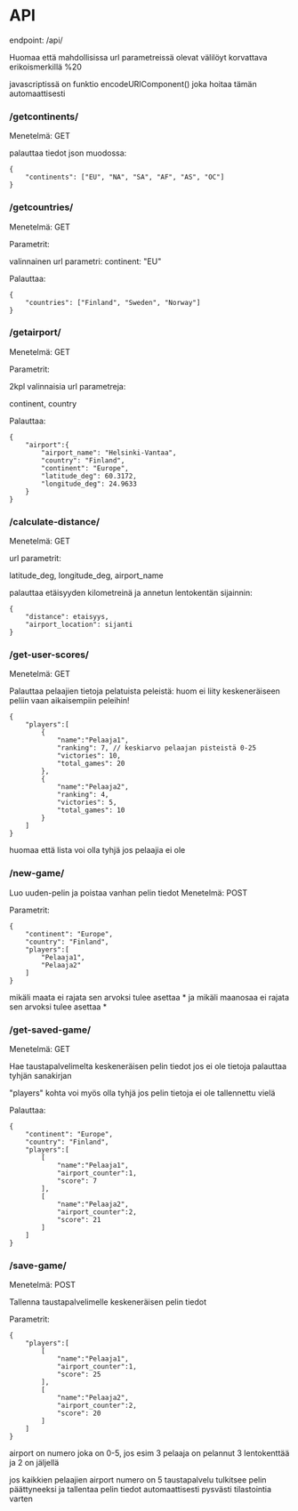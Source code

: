 






# API

endpoint: /api/

Huomaa että mahdollisissa url parametreissä olevat välilöyt korvattava erikoismerkillä %20

javascriptissä on funktio encodeURIComponent() joka hoitaa tämän automaattisesti


### /getcontinents/
Menetelmä: GET

palauttaa tiedot json muodossa:

```    
{
    "continents": ["EU", "NA", "SA", "AF", "AS", "OC"]
}
```

### /getcountries/
Menetelmä: GET

Parametrit:

valinnainen url parametri: continent: "EU"

Palauttaa:

```
{
    "countries": ["Finland", "Sweden", "Norway"]
}
```


### /getairport/
Menetelmä: GET

Parametrit:

2kpl valinnaisia url parametreja: 

continent, country


Palauttaa:

```
{
    "airport":{
        "airport_name": "Helsinki-Vantaa",
        "country": "Finland",
        "continent": "Europe",
        "latitude_deg": 60.3172,
        "longitude_deg": 24.9633 
    }
}
```

### /calculate-distance/
Menetelmä: GET

url parametrit:

latitude_deg, 
longitude_deg,
airport_name

palauttaa etäisyyden kilometreinä ja annetun lentokentän sijainnin:
    
```
{
    "distance": etaisyys,
    "airport_location": sijanti
}
```

### /get-user-scores/
Menetelmä: GET

Palauttaa pelaajien tietoja pelatuista peleistä:
huom ei liity keskeneräiseen peliin vaan aikaisempiin peleihin!

```
{
    "players":[
        {
            "name":"Pelaaja1",
            "ranking": 7, // keskiarvo pelaajan pisteistä 0-25
            "victories": 10,
            "total_games": 20
        },
        {
            "name":"Pelaaja2",
            "ranking": 4,
            "victories": 5,
            "total_games": 10
        }
    ]
}
```

huomaa että lista voi olla tyhjä jos pelaajia ei ole


### /new-game/
Luo uuden-pelin ja poistaa vanhan pelin tiedot
Menetelmä: POST

Parametrit:

```
{
    "continent": "Europe",
    "country": "Finland",
    "players":[
        "Pelaaja1",
        "Pelaaja2"
    ]
}
```

mikäli maata ei rajata sen arvoksi tulee asettaa *
ja mikäli maanosaa ei rajata sen arvoksi tulee asettaa *


### /get-saved-game/
Menetelmä: GET

Hae taustapalvelimelta keskeneräisen pelin tiedot
jos ei ole tietoja palauttaa tyhjän sanakirjan

"players" kohta voi myös olla tyhjä jos pelin tietoja ei ole tallennettu vielä

Palauttaa:
```
{
    "continent": "Europe",
    "country": "Finland",
    "players":[
        [
            "name":"Pelaaja1",
            "airport_counter":1,          
            "score": 7 
        ],
        [
            "name":"Pelaaja2",
            "airport_counter":2, 
            "score": 21
        ]
    ]
}
```



### /save-game/
Menetelmä: POST

Tallenna taustapalvelimelle keskeneräisen pelin tiedot

Parametrit:

```
{
    "players":[
        [
            "name":"Pelaaja1",
            "airport_counter":1,           
            "score": 25 
        ],
        [
            "name":"Pelaaja2",
            "airport_counter":2,
            "score": 20
        ]
    ]
}
```

airport on numero joka on 0-5,
jos esim 3 pelaaja on pelannut 3 lentokenttää ja 2 on jäljellä

jos kaikkien pelaajien airport numero on 5 taustapalvelu tulkitsee pelin päättyneeksi
ja tallentaa pelin tiedot automaattisesti pysvästi tilastointia varten
